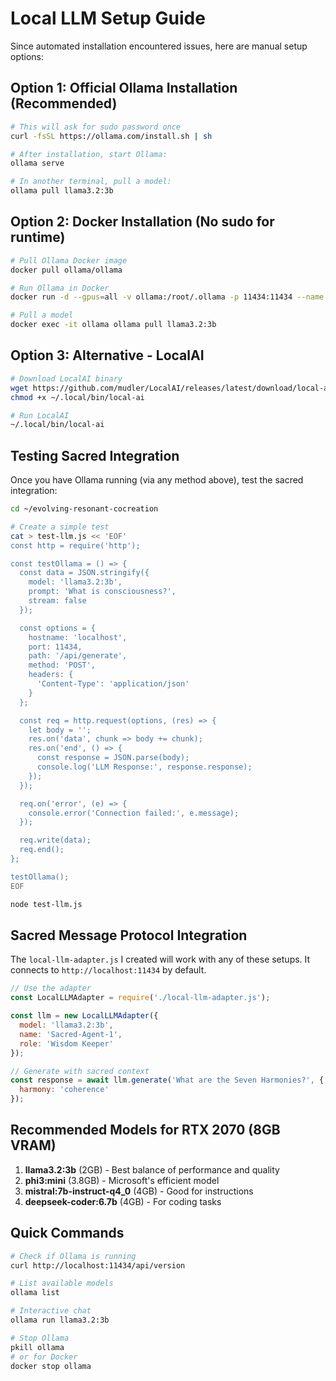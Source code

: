 # Local LLM Setup Guide

Since automated installation encountered issues, here are manual setup options:

## Option 1: Official Ollama Installation (Recommended)

```bash
# This will ask for sudo password once
curl -fsSL https://ollama.com/install.sh | sh

# After installation, start Ollama:
ollama serve

# In another terminal, pull a model:
ollama pull llama3.2:3b
```

## Option 2: Docker Installation (No sudo for runtime)

```bash
# Pull Ollama Docker image
docker pull ollama/ollama

# Run Ollama in Docker
docker run -d --gpus=all -v ollama:/root/.ollama -p 11434:11434 --name ollama ollama/ollama

# Pull a model
docker exec -it ollama ollama pull llama3.2:3b
```

## Option 3: Alternative - LocalAI

```bash
# Download LocalAI binary
wget https://github.com/mudler/LocalAI/releases/latest/download/local-ai-Linux-x86_64 -O ~/.local/bin/local-ai
chmod +x ~/.local/bin/local-ai

# Run LocalAI
~/.local/bin/local-ai
```

## Testing Sacred Integration

Once you have Ollama running (via any method above), test the sacred integration:

```bash
cd ~/evolving-resonant-cocreation

# Create a simple test
cat > test-llm.js << 'EOF'
const http = require('http');

const testOllama = () => {
  const data = JSON.stringify({
    model: 'llama3.2:3b',
    prompt: 'What is consciousness?',
    stream: false
  });

  const options = {
    hostname: 'localhost',
    port: 11434,
    path: '/api/generate',
    method: 'POST',
    headers: {
      'Content-Type': 'application/json'
    }
  };

  const req = http.request(options, (res) => {
    let body = '';
    res.on('data', chunk => body += chunk);
    res.on('end', () => {
      const response = JSON.parse(body);
      console.log('LLM Response:', response.response);
    });
  });

  req.on('error', (e) => {
    console.error('Connection failed:', e.message);
  });

  req.write(data);
  req.end();
};

testOllama();
EOF

node test-llm.js
```

## Sacred Message Protocol Integration

The `local-llm-adapter.js` I created will work with any of these setups. It connects to `http://localhost:11434` by default.

```javascript
// Use the adapter
const LocalLLMAdapter = require('./local-llm-adapter.js');

const llm = new LocalLLMAdapter({
  model: 'llama3.2:3b',
  name: 'Sacred-Agent-1',
  role: 'Wisdom Keeper'
});

// Generate with sacred context
const response = await llm.generate('What are the Seven Harmonies?', {
  harmony: 'coherence'
});
```

## Recommended Models for RTX 2070 (8GB VRAM)

1. **llama3.2:3b** (2GB) - Best balance of performance and quality
2. **phi3:mini** (3.8GB) - Microsoft's efficient model
3. **mistral:7b-instruct-q4_0** (4GB) - Good for instructions
4. **deepseek-coder:6.7b** (4GB) - For coding tasks

## Quick Commands

```bash
# Check if Ollama is running
curl http://localhost:11434/api/version

# List available models
ollama list

# Interactive chat
ollama run llama3.2:3b

# Stop Ollama
pkill ollama
# or for Docker
docker stop ollama
```